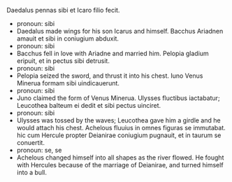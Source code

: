 Daedalus pennas sibi et Icaro filio fecit. 
- pronoun: sibi
- Daedalus made wings for his son Icarus and himself. 
Bacchus Ariadnen amauit et sibi in coniugium abduxit.
- pronoun: sibi
- Bacchus fell in love with Ariadne and married him. 
Pelopia gladium eripuit, et in pectus sibi detrusit.
- pronoun: sibi
- Pelopia seized the sword, and thrust it into his chest. 
Iuno Venus Minerua formam sibi uindicauerunt.
- pronoun: sibi
- Juno claimed the form of Venus Minerua. 
Ulysses fluctibus iactabatur; Leucothea balteum ei dedit et sibi pectus uinciret.
- pronoun: sibi
- Ulysses was tossed by the waves; Leucothea gave him a girdle and he would attach his chest. 
Achelous fluuius in omnes figuras se immutabat. hic cum Hercule propter Deianirae coniugium pugnauit, et in taurum se conuertit.
- pronoun: se, se
- Achelous changed himself into all shapes as the river flowed. He fought with Hercules because of the marriage of Deianirae, and turned himself into a bull.   

